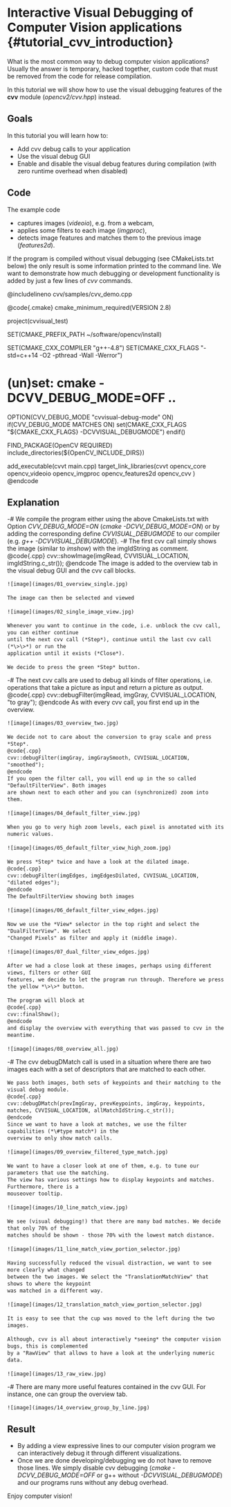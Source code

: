 Interactive Visual Debugging of Computer Vision applications {#tutorial_cvv_introduction}
============================================================

What is the most common way to debug computer vision applications? Usually the answer is temporary,
hacked together, custom code that must be removed from the code for release compilation.

In this tutorial we will show how to use the visual debugging features of the **cvv** module
(*opencv2/cvv.hpp*) instead.

Goals
-----

In this tutorial you will learn how to:

-   Add cvv debug calls to your application
-   Use the visual debug GUI
-   Enable and disable the visual debug features during compilation (with zero runtime overhead when
    disabled)

Code
----

The example code

-   captures images (*videoio*), e.g. from a webcam,
-   applies some filters to each image (*imgproc*),
-   detects image features and matches them to the previous image (*features2d*).

If the program is compiled without visual debugging (see CMakeLists.txt below) the only result is
some information printed to the command line. We want to demonstrate how much debugging or
development functionality is added by just a few lines of *cvv* commands.

@includelineno cvv/samples/cvv_demo.cpp

@code{.cmake}
cmake_minimum_required(VERSION 2.8)

project(cvvisual_test)

SET(CMAKE_PREFIX_PATH ~/software/opencv/install)

SET(CMAKE_CXX_COMPILER "g++-4.8")
SET(CMAKE_CXX_FLAGS "-std=c++14 -O2 -pthread -Wall -Werror")

# (un)set: cmake -DCVV_DEBUG_MODE=OFF ..
OPTION(CVV_DEBUG_MODE "cvvisual-debug-mode" ON)
if(CVV_DEBUG_MODE MATCHES ON)
  set(CMAKE_CXX_FLAGS "${CMAKE_CXX_FLAGS} -DCVVISUAL_DEBUGMODE")
endif()


FIND_PACKAGE(OpenCV REQUIRED)
include_directories(${OpenCV_INCLUDE_DIRS})

add_executable(cvvt main.cpp)
target_link_libraries(cvvt
  opencv_core opencv_videoio opencv_imgproc opencv_features2d
  opencv_cvv
)
@endcode

Explanation
-----------

-#  We compile the program either using the above CmakeLists.txt with Option *CVV_DEBUG_MODE=ON*
    (*cmake -DCVV_DEBUG_MODE=ON*) or by adding the corresponding define *CVVISUAL_DEBUGMODE* to
    our compiler (e.g. *g++ -DCVVISUAL_DEBUGMODE*).
-#  The first cvv call simply shows the image (similar to *imshow*) with the imgIdString as comment.
    @code{.cpp}
    cvv::showImage(imgRead, CVVISUAL_LOCATION, imgIdString.c_str());
    @endcode
    The image is added to the overview tab in the visual debug GUI and the cvv call blocks.

    ![image](images/01_overview_single.jpg)

    The image can then be selected and viewed

    ![image](images/02_single_image_view.jpg)

    Whenever you want to continue in the code, i.e. unblock the cvv call, you can either continue
    until the next cvv call (*Step*), continue until the last cvv call (*\>\>*) or run the
    application until it exists (*Close*).

    We decide to press the green *Step* button.

-#  The next cvv calls are used to debug all kinds of filter operations, i.e. operations that take a
    picture as input and return a picture as output.
    @code{.cpp}
    cvv::debugFilter(imgRead, imgGray, CVVISUAL_LOCATION, "to gray");
    @endcode
    As with every cvv call, you first end up in the overview.

    ![image](images/03_overview_two.jpg)

    We decide not to care about the conversion to gray scale and press *Step*.
    @code{.cpp}
    cvv::debugFilter(imgGray, imgGraySmooth, CVVISUAL_LOCATION, "smoothed");
    @endcode
    If you open the filter call, you will end up in the so called "DefaultFilterView". Both images
    are shown next to each other and you can (synchronized) zoom into them.

    ![image](images/04_default_filter_view.jpg)

    When you go to very high zoom levels, each pixel is annotated with its numeric values.

    ![image](images/05_default_filter_view_high_zoom.jpg)

    We press *Step* twice and have a look at the dilated image.
    @code{.cpp}
    cvv::debugFilter(imgEdges, imgEdgesDilated, CVVISUAL_LOCATION, "dilated edges");
    @endcode
    The DefaultFilterView showing both images

    ![image](images/06_default_filter_view_edges.jpg)

    Now we use the *View* selector in the top right and select the "DualFilterView". We select
    "Changed Pixels" as filter and apply it (middle image).

    ![image](images/07_dual_filter_view_edges.jpg)

    After we had a close look at these images, perhaps using different views, filters or other GUI
    features, we decide to let the program run through. Therefore we press the yellow *\>\>* button.

    The program will block at
    @code{.cpp}
    cvv::finalShow();
    @endcode
    and display the overview with everything that was passed to cvv in the meantime.

    ![image](images/08_overview_all.jpg)

-#  The cvv debugDMatch call is used in a situation where there are two images each with a set of
    descriptors that are matched to each other.

    We pass both images, both sets of keypoints and their matching to the visual debug module.
    @code{.cpp}
    cvv::debugDMatch(prevImgGray, prevKeypoints, imgGray, keypoints, matches, CVVISUAL_LOCATION, allMatchIdString.c_str());
    @endcode
    Since we want to have a look at matches, we use the filter capabilities (*\#type match*) in the
    overview to only show match calls.

    ![image](images/09_overview_filtered_type_match.jpg)

    We want to have a closer look at one of them, e.g. to tune our parameters that use the matching.
    The view has various settings how to display keypoints and matches. Furthermore, there is a
    mouseover tooltip.

    ![image](images/10_line_match_view.jpg)

    We see (visual debugging!) that there are many bad matches. We decide that only 70% of the
    matches should be shown - those 70% with the lowest match distance.

    ![image](images/11_line_match_view_portion_selector.jpg)

    Having successfully reduced the visual distraction, we want to see more clearly what changed
    between the two images. We select the "TranslationMatchView" that shows to where the keypoint
    was matched in a different way.

    ![image](images/12_translation_match_view_portion_selector.jpg)

    It is easy to see that the cup was moved to the left during the two images.

    Although, cvv is all about interactively *seeing* the computer vision bugs, this is complemented
    by a "RawView" that allows to have a look at the underlying numeric data.

    ![image](images/13_raw_view.jpg)

-#  There are many more useful features contained in the cvv GUI. For instance, one can group the
    overview tab.

    ![image](images/14_overview_group_by_line.jpg)

Result
------

-   By adding a view expressive lines to our computer vision program we can interactively debug it
    through different visualizations.
-   Once we are done developing/debugging we do not have to remove those lines. We simply disable
    cvv debugging (*cmake -DCVV_DEBUG_MODE=OFF* or g++ without *-DCVVISUAL_DEBUGMODE*) and our
    programs runs without any debug overhead.

Enjoy computer vision!
